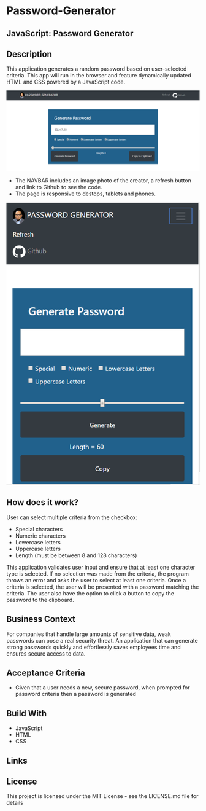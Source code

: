 # Password-Generator

## JavaScript: Password Generator

## Description
This application generates a random password based on user-selected criteria. This app will run in the browser and feature dynamically updated HTML and CSS powered by a JavaScript code.

![](sample.PNG)

 * The NAVBAR includes an image photo of the creator, a refresh button and link to Github to see the code.
 * The page is responsive to destops, tablets and phones. 

![](responsive.PNG)

## How does it work?

User can select multiple criteria from the checkbox:
 
 * Special characters 
 * Numeric characters
 * Lowercase letters
 * Uppercase letters
 * Length (must be between 8 and 128 characters)

This application validates user input and ensure that at least one character type is selected. If no selection was made 
from the criteria, the program throws an error and asks the user to select at least one criteria.
Once a criteria is selected, the user will be presented with a password matching the criteria. 
The user also have the option to click a button to copy the password to the clipboard.

## Business Context
For companies that handle large amounts of sensitive data, weak passwords can pose a real security threat. An application that can generate strong passwords quickly and effortlessly saves employees time and ensures secure access to data.

## Acceptance Criteria
 * Given that a user needs a new, secure password,
 when prompted for password criteria
 then a password is generated

## Build With
* JavaScript
* HTML
* CSS

## Links


## License
This project is licensed under the MIT License - see the LICENSE.md file for details
